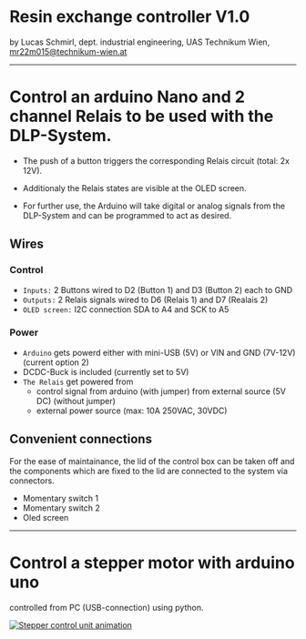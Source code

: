 # Resin exchange controller V1.0 
by Lucas Schmirl, dept. industrial engineering, UAS Technikum Wien, mr22m015@technikum-wien.at

---

# Control an arduino Nano and 2 channel Relais to be used with the DLP-System.

- The push of a button triggers the corresponding Relais circuit (total: 2x 12V).

- Additionaly the Relais states are visible at the OLED screen.

- For further use, the Arduino will take digital or analog signals from the DLP-System and can be programmed to act as desired.



## Wires
### Control

- `Inputs:` 2 Buttons wired to D2 (Button 1) and D3 (Button 2) each to GND
- `Outputs:`      2 Relais signals wired to D6 (Relais 1) and D7 (Realais 2)
- `OLED screen:`  I2C connection SDA to A4 and SCK to A5

### Power

- `Arduino` gets powerd either with mini-USB (5V) or VIN and GND (7V-12V) (current option 2)
- DCDC-Buck is included (currently set to 5V)
- `The Relais` get powered from 
    - control signal from arduino (with jumper) from external source (5V DC) (without jumper)
    - external power source (max: 10A 250VAC, 30VDC)



## Convenient connections
For the ease of maintainance, the lid of the control box can be taken off and the components which are fixed to the lid are connected to the system via connectors.

- Momentary switch 1
- Momentary switch 2
- Oled screen



---

# Control a stepper motor with arduino uno
controlled from PC (USB-connection) using python.

[![Stepper control unit animation](https://res.cloudinary.com/marcomontalbano/image/upload/v1685572570/video_to_markdown/images/youtube--DMu0SnQDX-w-c05b58ac6eb4c4700831b2b3070cd403.jpg)](https://youtu.be/DMu0SnQDX-w "Stepper control unit animation")